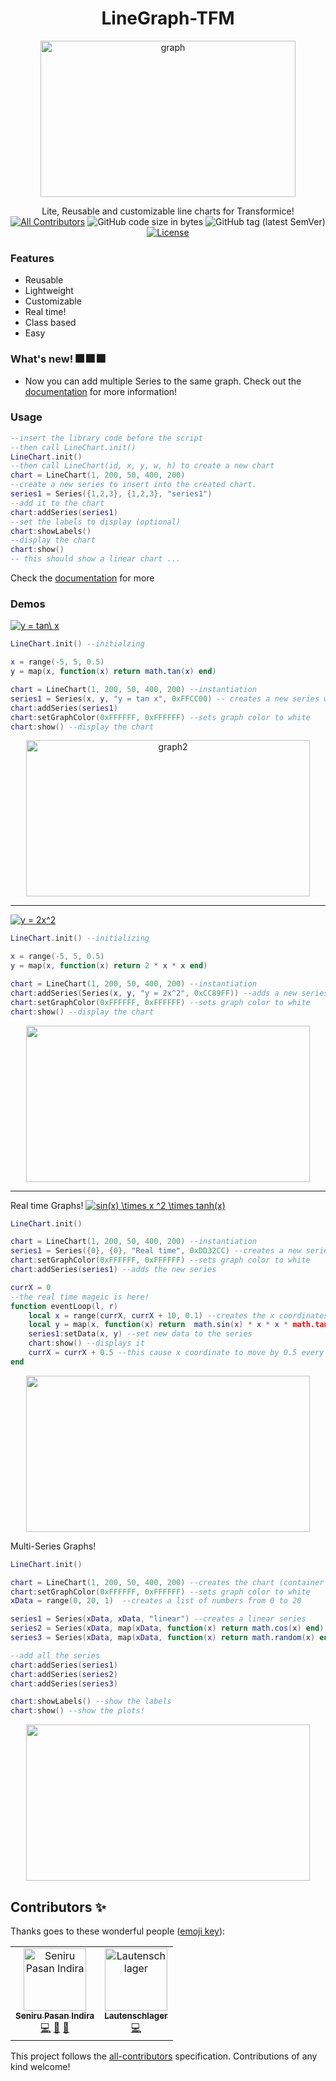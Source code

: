

<h1 align='center'>LineGraph-TFM</h1>
<p align='center'><a href="https://ibb.co/d2vWYHC"><img src="https://i.ibb.co/cF9gnsf/graph.png" alt="graph" border="0" width="90%" height="250"></a></p>
<p align='center'> 
 Lite, Reusable and customizable line charts for Transformice!
 <br> <a href='#contributors'><img src='https://img.shields.io/badge/all_contributors-2-orange.svg?style=flat-square' alt='All Contributors'></a>
  <img alt="GitHub code size in bytes" src="https://img.shields.io/github/languages/code-size/Seniru/LineGraph-TFM">
  <img alt="GitHub tag (latest SemVer)" src="https://img.shields.io/github/v/tag/Seniru/LineGraph-TFM?sort=semver">
  <a href='https://opensource.org/licenses/MIT'><img src='https://img.shields.io/badge/License-MIT-yellow.svg' alt='License'></a><br> 
</p>

### Features
- Reusable
- Lightweight
- Customizable
- Real time!
- Class based
- Easy

### What's new! :fireworks: :fireworks: :fireworks:

- Now you can add multiple Series to the same graph. Check out the 
[documentation](https://github.com/Seniru/LineGraph-TFM/blob/master/documentation.md) for more information!
### Usage
```lua
--insert the library code before the script
--then call LineChart.init()
LineChart.init()
--then call LineChart(id, x, y, w, h) to create a new chart
chart = LineChart(1, 200, 50, 400, 200)
--create a new series to insert into the created chart.
series1 = Series({1,2,3}, {1,2,3}, "series1")
--add it to the chart
chart:addSeries(series1)
--set the labels to display (optional)
chart:showLabels()
--display the chart
chart:show()
-- this should show a linear chart ...
```
Check the [documentation](https://github.com/Seniru/LineGraph-TFM/blob/master/documentation.md) for more

### Demos


<a href="https://www.codecogs.com/eqnedit.php?latex=y&space;=&space;tan\&space;x" target="_blank"><img src="https://latex.codecogs.com/gif.latex?y&space;=&space;tan\&space;x" title="y = tan\ x" /></a>

```lua
LineChart.init() --initialzing

x = range(-5, 5, 0.5)
y = map(x, function(x) return math.tan(x) end)

chart = LineChart(1, 200, 50, 400, 200) --instantiation
series1 = Series(x, y, "y = tan x", 0xFFCC00) -- creates a new series with yellowish-orange color
chart:addSeries(series1)
chart:setGraphColor(0xFFFFFF, 0xFFFFFF) --sets graph color to white
chart:show() --display the chart

```
<p align='center'>
<a href="https://ibb.co/609mvks"><img src="https://i.ibb.co/1GyLsk2/graph2.png" alt="graph2" border="0" width=95% height=250></a>
</p>
<hr>

<a href="https://www.codecogs.com/eqnedit.php?latex=\inline&space;y&space;=&space;2x^2" target="_blank"><img src="https://latex.codecogs.com/gif.latex?\inline&space;y&space;=&space;2x^2" title="y = 2x^2" /></a>

```lua
LineChart.init() --initializing

x = range(-5, 5, 0.5)
y = map(x, function(x) return 2 * x * x end)

chart = LineChart(1, 200, 50, 400, 200) --instantiation
chart:addSeries(Series(x, y, "y = 2x^2", 0xCC89FF)) --adds a new series with color purple
chart:setGraphColor(0xFFFFFF, 0xFFFFFF) --sets graph color to white
chart:show() --display the chart
```
<p align='center'><img src='https://i.imgur.com/TulCY9W.png' width=95% height=250></p>
<hr>

Real time Graphs! <a href="https://www.codecogs.com/eqnedit.php?latex=\inline&space;sin(x)&space;\times&space;x&space;^2&space;\times&space;tanh(x)" target="_blank"><img src="https://latex.codecogs.com/gif.latex?\inline&space;sin(x)&space;\times&space;x&space;^2&space;\times&space;tanh(x)" title="sin(x) \times x ^2 \times tanh(x)" /></a>
```lua
LineChart.init()

chart = LineChart(1, 200, 50, 400, 200) --instantiation
series1 = Series({0}, {0}, "Real time", 0xDD32CC) --creates a new series
chart:setGraphColor(0xFFFFFF, 0xFFFFFF) --sets graph color to white
chart:addSeries(series1) --adds the new series

currX = 0
--the real time mageic is here!
function eventLoop(l, r)
	local x = range(currX, currX + 10, 0.1) --creates the x coordinates
	local y = map(x, function(x) return  math.sin(x) * x * x * math.tanh(x) end ) --maps x values to the specified function
	series1:setData(x, y) --set new data to the series
	chart:show() --displays it
	currX = currX + 0.5 --this cause x coordinate to move by 0.5 every 500ms
end
```
<p align='center'>
	<img src='https://media.giphy.com/media/ZbSt4f4p32yU0est9S/giphy.gif' width=95% height=250>
</p>

Multi-Series Graphs! 

```lua
LineChart.init()

chart = LineChart(1, 200, 50, 400, 200) --creates the chart (container for the series)
chart:setGraphColor(0xFFFFFF, 0xFFFFFF) --sets graph color to white
xData = range(0, 20, 1)  --creates a list of numbers from 0 to 20

series1 = Series(xData, xData, "linear") --creates a linear series
series2 = Series(xData, map(xData, function(x) return math.cos(x) end), "y = cos x") --creates a series which maps 'y' values to the 'tan x' value
series3 = Series(xData, map(xData, function(x) return math.random(x) end), "random") --creates a series which maps 'y' values randomly to 'x'

--add all the series
chart:addSeries(series1)
chart:addSeries(series2)
chart:addSeries(series3)

chart:showLabels() --show the labels
chart:show() --show the plots!
```
<p align='center'>
	<img src='https://i.ibb.co/F7w6sFp/Capt32ure.png' width=95% height=250>
</p>


## Contributors ✨

Thanks goes to these wonderful people ([emoji key](https://allcontributors.org/docs/en/emoji-key)):

<!-- ALL-CONTRIBUTORS-LIST:START - Do not remove or modify this section -->
<!-- prettier-ignore -->
<table>
  <tr>
    <td align="center"><a href="https://github.com/Seniru"><img src="https://avatars2.githubusercontent.com/u/34127015?v=4" width="100px;" alt="Seniru Pasan Indira"/><br /><sub><b>Seniru Pasan Indira</b></sub></a><br /><a href="https://github.com/Seniru/LineGraph-TFM/commits?author=Seniru" title="Code">💻</a> <a href="https://github.com/Seniru/LineGraph-TFM/commits?author=Seniru" title="Documentation">📖</a> <a href="#design-Seniru" title="Design">🎨</a></td>
    <td align="center"><a href="http://bit.ly/laut-id"><img src="https://avatars2.githubusercontent.com/u/26045253?v=4" width="100px;" alt="Lautenschlager"/><br /><sub><b>Lautenschlager</b></sub></a><br /><a href="https://github.com/Seniru/LineGraph-TFM/commits?author=Lautenschlager-id" title="Code">💻</a></td>
  </tr>
</table>

<!-- ALL-CONTRIBUTORS-LIST:END -->

This project follows the [all-contributors](https://github.com/all-contributors/all-contributors) specification. Contributions of any kind welcome!
<!--stackedit_data:
eyJoaXN0b3J5IjpbMTA5ODM5NzldfQ==
-->

